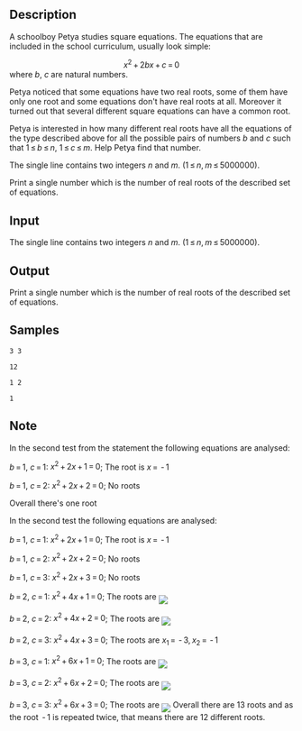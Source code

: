 ## Description

<div><p>A schoolboy Petya studies square equations. The equations that are included in the school curriculum, usually look simple: </p><center class="tex-equation"><span class="tex-span"><i>x</i><sup class="upper-index">2</sup> + 2<i>bx</i> + <i>c</i> = 0</span></center> where <span class="tex-span"><i>b</i></span>, <span class="tex-span"><i>c</i></span> are natural numbers.<p>Petya noticed that some equations have two real roots, some of them have only one root and some equations don't have real roots at all. Moreover it turned out that several different square equations can have a common root.</p><p>Petya is interested in how many different real roots have all the equations of the type described above for all the possible pairs of numbers <span class="tex-span"><i>b</i></span> and <span class="tex-span"><i>c</i></span> such that <span class="tex-span">1 ≤ <i>b</i> ≤ <i>n</i></span>, <span class="tex-span">1 ≤ <i>c</i> ≤ <i>m</i></span>. Help Petya find that number.</p></div><div class="input-specification"><p>The single line contains two integers <span class="tex-span"><i>n</i></span> and <span class="tex-span"><i>m</i></span>. (<span class="tex-span">1 ≤ <i>n</i>, <i>m</i> ≤ 5000000</span>).</p></div><div class="output-specification"><p>Print a single number which is the number of real roots of the described set of equations.</p></div>


## Input

<p>The single line contains two integers <span class="tex-span"><i>n</i></span> and <span class="tex-span"><i>m</i></span>. (<span class="tex-span">1 ≤ <i>n</i>, <i>m</i> ≤ 5000000</span>).</p>


## Output

<p>Print a single number which is the number of real roots of the described set of equations.</p>


## Samples

```input1
3 3

```

```output1
12

```






```input2
1 2

```

```output2
1

```




## Note

<p>In the second test from the statement the following equations are analysed:</p><p> <span class="tex-span"><i>b</i> = 1</span>, <span class="tex-span"><i>c</i> = 1</span>: <span class="tex-span"><i>x</i><sup class="upper-index">2</sup> + 2<i>x</i> + 1 = 0</span>; The root is <span class="tex-span"><i>x</i> =  - 1</span></p><p> <span class="tex-span"><i>b</i> = 1</span>, <span class="tex-span"><i>c</i> = 2</span>: <span class="tex-span"><i>x</i><sup class="upper-index">2</sup> + 2<i>x</i> + 2 = 0</span>; No roots</p><p> Overall there's one root</p><p>In the second test the following equations are analysed:</p><p> <span class="tex-span"><i>b</i> = 1</span>, <span class="tex-span"><i>c</i> = 1</span>: <span class="tex-span"><i>x</i><sup class="upper-index">2</sup> + 2<i>x</i> + 1 = 0</span>; The root is <span class="tex-span"><i>x</i> =  - 1</span></p><p> <span class="tex-span"><i>b</i> = 1</span>, <span class="tex-span"><i>c</i> = 2</span>: <span class="tex-span"><i>x</i><sup class="upper-index">2</sup> + 2<i>x</i> + 2 = 0</span>; No roots</p><p> <span class="tex-span"><i>b</i> = 1</span>, <span class="tex-span"><i>c</i> = 3</span>: <span class="tex-span"><i>x</i><sup class="upper-index">2</sup> + 2<i>x</i> + 3 = 0</span>; No roots</p><p> <span class="tex-span"><i>b</i> = 2</span>, <span class="tex-span"><i>c</i> = 1</span>: <span class="tex-span"><i>x</i><sup class="upper-index">2</sup> + 4<i>x</i> + 1 = 0</span>; The roots are <img align="middle" class="tex-formula" src="./25338/file/D8lgtu86.png" style="max-width: 100.0%;max-height: 100.0%;"></p><p> <span class="tex-span"><i>b</i> = 2</span>, <span class="tex-span"><i>c</i> = 2</span>: <span class="tex-span"><i>x</i><sup class="upper-index">2</sup> + 4<i>x</i> + 2 = 0</span>; The roots are <img align="middle" class="tex-formula" src="./25338/file/CbGXrwDZ.png" style="max-width: 100.0%;max-height: 100.0%;"></p><p> <span class="tex-span"><i>b</i> = 2</span>, <span class="tex-span"><i>c</i> = 3</span>: <span class="tex-span"><i>x</i><sup class="upper-index">2</sup> + 4<i>x</i> + 3 = 0</span>; The roots are <span class="tex-span"><i>x</i><sub class="lower-index">1</sub> =  - 3, <i>x</i><sub class="lower-index">2</sub> =  - 1</span></p><p> <span class="tex-span"><i>b</i> = 3</span>, <span class="tex-span"><i>c</i> = 1</span>: <span class="tex-span"><i>x</i><sup class="upper-index">2</sup> + 6<i>x</i> + 1 = 0</span>; The roots are <img align="middle" class="tex-formula" src="./25338/file/qFU2hHIq.png" style="max-width: 100.0%;max-height: 100.0%;"></p><p> <span class="tex-span"><i>b</i> = 3</span>, <span class="tex-span"><i>c</i> = 2</span>: <span class="tex-span"><i>x</i><sup class="upper-index">2</sup> + 6<i>x</i> + 2 = 0</span>; The roots are <img align="middle" class="tex-formula" src="./25338/file/HyIJNp7y.png" style="max-width: 100.0%;max-height: 100.0%;"></p><p> <span class="tex-span"><i>b</i> = 3</span>, <span class="tex-span"><i>c</i> = 3</span>: <span class="tex-span"><i>x</i><sup class="upper-index">2</sup> + 6<i>x</i> + 3 = 0</span>; The roots are <img align="middle" class="tex-formula" src="./25338/file/skIv3MaE.png" style="max-width: 100.0%;max-height: 100.0%;"> Overall there are <span class="tex-span">13</span> roots and as the root <span class="tex-span"> - 1</span> is repeated twice, that means there are <span class="tex-span">12</span> different roots.</p>

